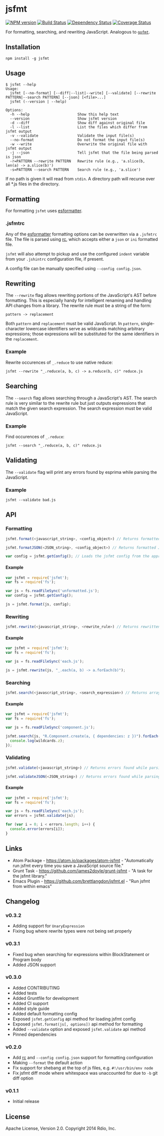 jsfmt
===

[![NPM version](https://badge.fury.io/js/jsfmt.svg)](http://badge.fury.io/js/jsfmt)
[![Build Status](https://travis-ci.org/rdio/jsfmt.svg?branch=master)](https://travis-ci.org/rdio/jsfmt)
[![Dependency Status](https://david-dm.org/rdio/jsfmt.png)](https://david-dm.org/rdio/jsfmt)
[![Coverage Status](https://coveralls.io/repos/rdio/jsfmt/badge.png)](https://coveralls.io/r/rdio/jsfmt)

For formatting, searching, and rewriting JavaScript. Analogous to [`gofmt`](http://golang.org/cmd/gofmt/).

Installation
---

`npm install -g jsfmt`

Usage
---

```
$ jsfmt --help
Usage:
  jsfmt [--no-format] [--diff|--list|--write] [--validate] [--rewrite PATTERN|--search PATTERN] [--json] [<file>...]
  jsfmt (--version | --help)

Options:
  -h --help                      Show this help text
  --version                      Show jsfmt version
  -d --diff                      Show diff against original file
  -l --list                      List the files which differ from jsfmt output
  -v --validate                  Validate the input file(s)
  --no-format                    Do not format the input file(s)
  -w --write                     Overwrite the original file with jsfmt output
  -j --json                      Tell jsfmt that the file being parsed is json
  -r=PATTERN --rewrite PATTERN   Rewrite rule (e.g., 'a.slice(b, len(a) -> a.slice(b)')
  -s=PATTERN --search PATTERN    Search rule (e.g., 'a.slice')
```

If no path is given it will read from `stdin`. A directory path will recurse over all *.js files in the directory.

Formatting
---

For formatting `jsfmt` uses [esformatter](https://github.com/millermedeiros/esformatter).

### .jsfmtrc

Any of the [esformatter](https://github.com/millermedeiros/esformatter) formatting
options can be overwritten via a `.jsfmtrc` file. The file is parsed using
[rc](https://github.com/dominictarr/rc), which accepts either a `json` or `ini` formatted file.

`jsfmt` will also attempt to pickup and use the configured `indent`
variable from your `.jshintrc` configuration file, if present.

A config file can be manually specified using `--config config.json`.

Rewriting
---

The `--rewrite` flag allows rewriting portions of the JavaScript's AST before formatting. This is especially handy for intelligent renaming and handling API changes from a library. The rewrite rule must be a string of the form:

    pattern -> replacement

Both `pattern` and `replacement` must be valid JavaScript. In `pattern`, single-character lowercase identifiers serve as wildcards matching arbitrary expressions; those expressions will be substituted for the same identifiers in the `replacement`.

### Example

Rewrite occurences of `_.reduce` to use native reduce:

    jsfmt --rewrite "_.reduce(a, b, c) -> a.reduce(b, c)" reduce.js

Searching
---

The `--search` flag allows searching through a JavaScript's AST. The search rule is very similar to the rewrite rule but just outputs expressions that match the given search expression. The search expression must be valid JavaScript.

### Example

Find occurences of `_.reduce`:

    jsfmt --search "_.reduce(a, b, c)" reduce.js

Validating
---

The `--validate` flag will print any errors found by esprima while parsing the JavaScript.

### Example

    jsfmt --validate bad.js

API
---

### Formatting

```javascript
jsfmt.format(<javascript_string>, <config_object>) // Returns formatted JavaScript
```

```javascript
jsfmt.formatJSON(<JSON_string>, <config_object>) // Returns formatted JSON
```

```javascript
var config = jsfmt.getConfig(); // Loads the jsfmt config from the appropriate rc file or default config object
```

#### Example

```javascript
var jsfmt = require('jsfmt');
var fs = require('fs');

var js = fs.readFileSync('unformatted.js');
var config = jsfmt.getConfig();

js = jsfmt.format(js, config);
```

### Rewriting

```javascript
jsfmt.rewrite(<javascript_string>, <rewrite_rule>) // Returns rewritten JavaScript
```

#### Example

```javascript
var jsfmt = require('jsfmt');
var fs = require('fs');

var js = fs.readFileSync('each.js');

js = jsfmt.rewrite(js, "_.each(a, b) -> a.forEach(b)");
```

### Searching

```javascript
jsfmt.search(<javascript_string>, <search_expression>) // Returns array of matches
```

#### Example

```javascript
var jsfmt = require('jsfmt');
var fs = require('fs');

var js = fs.readFileSync('component.js');

jsfmt.search(js, "R.Component.create(a, { dependencies: z })").forEach(function(matches, wildcards) {
  console.log(wildcards.z);
});
```

### Validating

```javascript
jsfmt.validate(<javascript_string>) // Returns errors found while parsing JavaScript
```

```javascript
jsfmt.validateJSON(<JSON_string>) // Returns errors found while parsing JSON
```

#### Example

```javascript
var jsfmt = require('jsfmt');
var fs = require('fs');

var js = fs.readFileSync('each.js');
var errors = jsfmt.validate(js);

for (var i = 0; i < errors.length; i++) {
  console.error(errors[i]);
}
```

Links
---

- Atom Package - https://atom.io/packages/atom-jsfmt - "Automatically run jsfmt every time you save a JavaScript source file."
- Grunt Task - https://github.com/james2doyle/grunt-jsfmt - "A task for the jsfmt library."
- Emacs Plugin - https://github.com/brettlangdon/jsfmt.el - "Run jsfmt from within emacs"

Changelog
---

### v0.3.2

- Adding support for `UnaryExpression`
- Fixing bug where rewrite types were not being set properly

### v0.3.1

- Fixed bug when searching for expressions within BlockStatement or Program body
- Added JSON support

### v0.3.0

- Added CONTRIBUTING
- Added tests
- Added Gruntfile for development
- Added CI support
- Added style guide
- Added default formatting config
- Exposed `jsfmt.getConfig` api method for loading jsfmt config
- Exposed `jsfmt.format(js[, options])` api method for formatting
- Added `--validate` option and exposed `jsfmt.validate` api method
- Pinned dependencies

### v0.2.0

- Add [rc](https://github.com/dominictarr/rc) and `--config config.json` support for formatting configuration
- Making `--format` the default action
- Fix support for shebang at the top of js files, e.g. `#!/usr/bin/env node`
- Fix jsfmt diff mode where whitespace was unaccounted for due to `-b` git diff option

### v0.1.1

- Initial release

License
---
Apache License, Version 2.0. Copyright 2014 Rdio, Inc.
